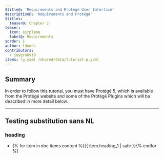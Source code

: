 ```yaml
---
$title@: 'Requirements and Protégé User Interface'
description@: 'Requirements and Protégé'
$titles:
  teaser@: Chapter 2
teaser:
  icon: airplane
  label@: Requirements
$order: 1
author: ldodds
contributors:
  - jaygra0919
items: !g.yaml /shared/data/tutorial-p.yaml
---
```


## Summary

In order to follow this tutorial, you must have &#x0050;&#x0072;&#x006F;&#x0074;&#x00E9;&#x0067;&#x00E9;&#x000A; 5, which is available from the Protégé website and some of the Protégé Plugins which will be described in more detail below.

***

## Testing substitution sans NL

### heading

-  {% for item in doc.items.content %}{{ item.heading_1 | safe }}{% endfor %}
